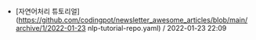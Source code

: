 - [자연어처리 튜토리얼](https://github.com/codingpot/newsletter_awesome_articles/blob/main/archive/1/2022-01-23 nlp-tutorial-repo.yaml) / 2022-01-23 22:09
